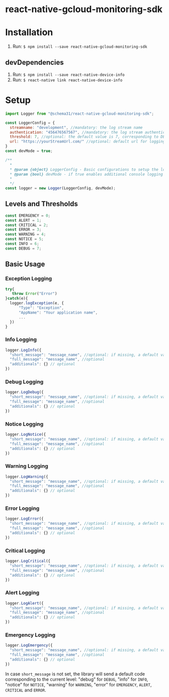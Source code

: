 # react-native-gcloud-monitoring-sdk

# Installation
1. Run: `$ npm install --save react-native-gcloud-monitoring-sdk`

## devDependencies
1. Run: `$ npm install --save react-native-device-info`
2. Run: `$ react-native link react-native-device-info`

# Setup
```javascript
import Logger from "@schema31/react-native-gcloud-monitoring-sdk";

const LoggerConfig = {
  streamname: "development", //mandatory: the log stream name
  authentication: "456476567567", //mandatory: the log stream authentication key
  threshold: 7, //optional: the default value is 7, corresponding to DEBUG level
  url: "https://yourStreamUrl.com/" //optional: default url for logging
}
const devMode = true;

/**
  *
  * @param {object} LoggerConfig - Basic configurations to setup the logging stream
  * @param {bool} devMode - if true enables additional console logging
  *
  */
const logger = new Logger(LoggerConfig, devMode);
```

## Levels and Thresholds
```javascript
const EMERGENCY = 0;
const ALERT = 1;
const CRITICAL = 2;
const ERROR = 3;
const WARNING = 4;
const NOTICE = 5;
const INFO = 6;
const DEBUG = 7;
```

## Basic Usage

### Exception Logging
```javascript
try{
   throw Error("Error")
}catch(e){
  logger.logException(e, {
      "Type": "Exception",
      "AppName": "Your application name",
      ...
  })
}
```

### Info Logging
```javascript
logger.LogInfo({
  "short_message": "message_name", //optional: if missing, a default value is provided
  "full_message": "message_name", //optional
  "additionals": {} // optional
})
```

### Debug Logging
```javascript
logger.LogDebug({
  "short_message": "message_name", //optional: if missing, a default value is provided
  "full_message": "message_name", //optional
  "additionals": {} // optional
})
```

### Notice Logging
```javascript
logger.LogNotice({
  "short_message": "message_name", //optional: if missing, a default value is provided
  "full_message": "message_name", //optional
  "additionals": {} // optional
})
```

### Warning Logging
```javascript
logger.LogWarning({
  "short_message": "message_name", //optional: if missing, a default value is provided
  "full_message": "message_name", //optional
  "additionals": {} // optional
})
```

### Error Logging
```javascript
logger.LogError({
  "short_message": "message_name", //optional: if missing, a default value is provided
  "full_message": "message_name", //optional
  "additionals": {} // optional
})
```

### Critical Logging
```javascript
logger.LogCritical({
  "short_message": "message_name", //optional: if missing, a default value is provided
  "full_message": "message_name", //optional
  "additionals": {} // optional
})
```

### Alert Logging
```javascript
logger.LogAlert({
  "short_message": "message_name", //optional: if missing, a default value is provided
  "full_message": "message_name", //optional
  "additionals": {} // optional
})
```

### Emergency Logging
```javascript
logger.LogEmergency({
  "short_message": "message_name", //optional: if missing, a default value is provided
  "full_message": "message_name", //optional
  "additionals": {} // optional
})
```

In case `short_message` is not set, the library will send a default code corresponding to the current level:
"debug" for `DEBUG`, "info" for `INFO`, "notice" for `NOTICE`, "warning" for `WARNING`, "error" for `EMERGENCY`, `ALERT`, `CRITICAL` and `ERROR`.
